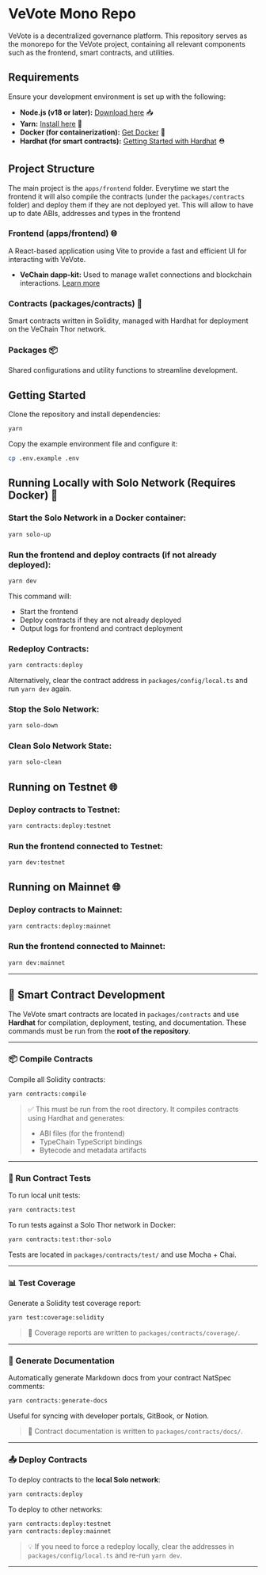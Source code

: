 # VeVote Mono Repo

VeVote is a decentralized governance platform. This repository serves as the monorepo for the VeVote project, containing all relevant components such as the frontend, smart contracts, and utilities.

## Requirements

Ensure your development environment is set up with the following:

- **Node.js (v18 or later):** [Download here](https://nodejs.org/en/download/package-manager) 📥
- **Yarn:** [Install here](https://classic.yarnpkg.com/lang/en/docs/install/#mac-stable) 🧶
- **Docker (for containerization):** [Get Docker](https://docs.docker.com/get-docker/) 🐳
- **Hardhat (for smart contracts):** [Getting Started with Hardhat](https://hardhat.org/hardhat-runner/docs/getting-started) ⛑️

## Project Structure

The main project is the `apps/frontend` folder. Everytime we start the frontend it will also compile the contracts (under the `packages/contracts` folder) and deploy them if they are not deployed yet. This will allow to have up to date ABIs, addresses and types in the frontend

### Frontend (apps/frontend) 🌐

A React-based application using Vite to provide a fast and efficient UI for interacting with VeVote.

- **VeChain dapp-kit:** Used to manage wallet connections and blockchain interactions. [Learn more](https://docs.vechain.org/developer-resources/sdks-and-providers/dapp-kit)

### Contracts (packages/contracts) 📜

Smart contracts written in Solidity, managed with Hardhat for deployment on the VeChain Thor network.

### Packages 📦

Shared configurations and utility functions to streamline development.

## Getting Started

Clone the repository and install dependencies:

```bash
yarn
```

Copy the example environment file and configure it:

```bash
cp .env.example .env
```

## Running Locally with Solo Network (Requires Docker) 🔧

### Start the Solo Network in a Docker container:

```bash
yarn solo-up
```

### Run the frontend and deploy contracts (if not already deployed):

```bash
yarn dev
```

This command will:

- Start the frontend
- Deploy contracts if they are not already deployed
- Output logs for frontend and contract deployment

### Redeploy Contracts:

```bash
yarn contracts:deploy
```

Alternatively, clear the contract address in `packages/config/local.ts` and run `yarn dev` again.

### Stop the Solo Network:

```bash
yarn solo-down
```

### Clean Solo Network State:

```bash
yarn solo-clean
```

## Running on Testnet 🌐

### Deploy contracts to Testnet:

```bash
yarn contracts:deploy:testnet
```

### Run the frontend connected to Testnet:

```bash
yarn dev:testnet
```

## Running on Mainnet 🌐

### Deploy contracts to Mainnet:

```bash
yarn contracts:deploy:mainnet
```

### Run the frontend connected to Mainnet:

```bash
yarn dev:mainnet
```
_____

## 🧪 Smart Contract Development

The VeVote smart contracts are located in `packages/contracts` and use **Hardhat** for compilation, deployment, testing, and documentation. These commands must be run from the **root of the repository**.

---

### 📦 Compile Contracts

Compile all Solidity contracts:

```bash
yarn contracts:compile
```

> ✅ This must be run from the root directory. It compiles contracts using Hardhat and generates:
>
> * ABI files (for the frontend)
> * TypeChain TypeScript bindings
> * Bytecode and metadata artifacts

---

### 🧪 Run Contract Tests

To run local unit tests:

```bash
yarn contracts:test
```

To run tests against a Solo Thor network in Docker:

```bash
yarn contracts:test:thor-solo
```

Tests are located in `packages/contracts/test/` and use Mocha + Chai.

---

### 📊 Test Coverage

Generate a Solidity test coverage report:

```bash
yarn test:coverage:solidity
```

> 📁 Coverage reports are written to `packages/contracts/coverage/`.

---

### 📖 Generate Documentation

Automatically generate Markdown docs from your contract NatSpec comments:

```bash
yarn contracts:generate-docs
```

Useful for syncing with developer portals, GitBook, or Notion.

> 📁 Contract documentation is written to `packages/contracts/docs/`.

---

### 📤 Deploy Contracts

To deploy contracts to the **local Solo network**:

```bash
yarn contracts:deploy
```

To deploy to other networks:

```bash
yarn contracts:deploy:testnet
yarn contracts:deploy:mainnet
```

> 💡 If you need to force a redeploy locally, clear the addresses in `packages/config/local.ts` and re-run `yarn dev`.

---